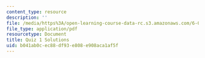 ```yaml
---
content_type: resource
description: ''
file: /media/https%3A/open-learning-course-data-rc.s3.amazonaws.com/6-005-software-construction-spring-2016/b041ab0cec88df93e808e908aca1af5f_MIT6_005S16_Quiz1_soln.pdf
file_type: application/pdf
resourcetype: Document
title: Quiz 1 Solutions
uid: b041ab0c-ec88-df93-e808-e908aca1af5f
---
```

